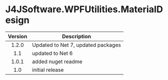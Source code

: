 # J4JSoftware.WPFUtilities.MaterialDesign

|Version|Description|
|:-----:|-----------|
|1.2.0|Updated to Net 7, updated packages|
|1.1|updated to Net 6|
|1.0.1|added nuget readme|
|1.0|initial release|
